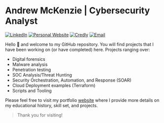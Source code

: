 # Andrew McKenzie | Cybersecurity Analyst
<a href="https://www.linkedin.com/in/mckenzie-andrew/"><img src="https://img.shields.io/badge/LinkedIn-0A66C2.svg?style=for-the-badge&logo=LinkedIn&logoColor=white" alt="LinkedIn"/></a>
<a href="https://www.andrew-mckenzie.com"><img src="https://img.shields.io/badge/website-blue?style=for-the-badge" alt="Personal Website"/></a>
<a href="https://www.credly.com/users/mckenzie.andrew"><img src="https://img.shields.io/badge/Credly-FF6B00.svg?style=for-the-badge&logo=Credly&logoColor=white" alt="Credly"/></a>
<a href="mailto:url54.andrew@gmail.com"><img src="https://img.shields.io/badge/Email-EA4335.svg?style=for-the-badge&logo=Gmail&logoColor=white" alt="Email"/></a>


Hello 👋 and welcome to my GitHub repository. You will find projects that I have been working on (or have completed) here. Projects ranging over:
- Digital forensics
- Malware analysis
- Penetration testing
- SOC Analysis/Threat Hunting
- Security Orchestration, Automation, and Response (SOAR)
- Cloud Deployment examples (Terraform)
- Scripts and Tooling

Please feel free to visit my portfolio [website](https://www.andrew-mckenzie.com) where I provide more details on my educational history, skill set, and projects.

> Thank you for visiting!